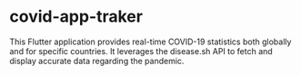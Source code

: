 # covid-app-traker
This Flutter application provides real-time COVID-19 statistics both globally and for specific countries. It leverages the disease.sh API to fetch and display accurate data regarding the pandemic.
